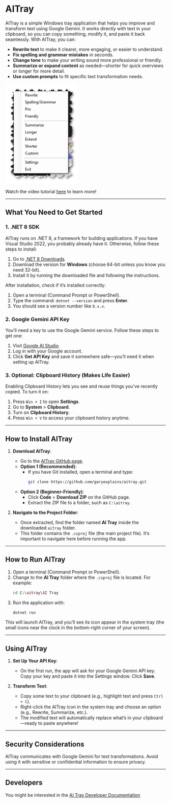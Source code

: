 # AITray

AITray is a simple Windows tray application that helps you improve and transform text using Google Gemini. It works directly with text in your clipboard, so you can copy something, modify it, and paste it back seamlessly. With AITray, you can:

- **Rewrite text** to make it clearer, more engaging, or easier to understand.
- **Fix spelling and grammar mistakes** in seconds.
- **Change tone** to make your writing sound more professional or friendly.
- **Summarize or expand content** as needed—shorter for quick overviews or longer for more detail.
- **Use custom prompts** to fit specific text transformation needs.

![AITray Screenshot](Assets/aitray1.png)

Watch the video tutorial [here](https://www.youtube.com/watch?v=fZY2syvqx5c) to learn more!

---

## What You Need to Get Started

### 1. .NET 8 SDK

AITray runs on .NET 8, a framework for building applications. If you have Visual Studio 2022, you probably already have it. Otherwise, follow these steps to install:

1. Go to [.NET 8 Downloads](https://dotnet.microsoft.com/en-us/download/dotnet/8.0).
2. Download the version for **Windows** (choose 64-bit unless you know you need 32-bit).
3. Install it by running the downloaded file and following the instructions.

After installation, check if it’s installed correctly:
1. Open a terminal (Command Prompt or PowerShell).
2. Type the command: `dotnet --version` and press **Enter**.
3. You should see a version number like `8.x.x`.

### 2. Google Gemini API Key

You’ll need a key to use the Google Gemini service. Follow these steps to get one:
1. Visit [Google AI Studio](https://aistudio.google.com/app/apikey).
2. Log in with your Google account.
3. Click **Get API Key** and save it somewhere safe—you’ll need it when setting up AITray.

### 3. Optional: Clipboard History (Makes Life Easier)

Enabling Clipboard History lets you see and reuse things you’ve recently copied. To turn it on:
1. Press `Win + I` to open **Settings**.
2. Go to **System** > **Clipboard**.
3. Turn on **Clipboard History**.
4. Press `Win + V` to access your clipboard history anytime.

---

## How to Install AITray

1. **Download AITray**:
   - Go to the [AITray GitHub page](https://github.com/garyexplains/aitray).
   - **Option 1 (Recommended)**:
     - If you have Git installed, open a terminal and type:
       ```bash
       git clone https://github.com/garyexplains/aitray.git
       ```
   - **Option 2 (Beginner-Friendly)**:
     - Click **Code** > **Download ZIP** on the GitHub page.
     - Extract the ZIP file to a folder, such as `C:\aitray`.

2. **Navigate to the Project Folder**:
   - Once extracted, find the folder named **AI Tray** inside the downloaded `aitray` folder.
   - This folder contains the `.csproj` file (the main project file). It’s important to navigate here before running the app.

---

## How to Run AITray

1. Open a terminal (Command Prompt or PowerShell).
2. Change to the **AI Tray** folder where the `.csproj` file is located. For example:
   ```bash
   cd C:\aitray\AI Tray
   ```
3. Run the application with:
   ```bash
   dotnet run
   ```

This will launch AITray, and you’ll see its icon appear in the system tray (the small icons near the clock in the bottom-right corner of your screen).

---

## Using AITray

1. **Set Up Your API Key**:
   - On the first run, the app will ask for your Google Gemini API key. Copy your key and paste it into the Settings window. Click **Save**.

2. **Transform Text**:
   - Copy some text to your clipboard (e.g., highlight text and press `Ctrl + C`).
   - Right-click the AITray icon in the system tray and choose an option (e.g., Rewrite, Summarize, etc.).
   - The modified text will automatically replace what’s in your clipboard—ready to paste anywhere!

---

## Security Considerations

AITray communicates with Google Gemini for text transformations. Avoid using it with sensitive or confidential information to ensure privacy.

---

## Developers
You might be interested in the [AI Tray Developer Documentation](DEVELOPERS.md)
